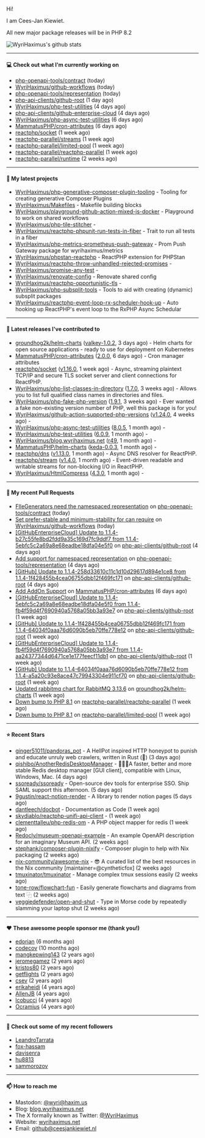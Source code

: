 Hi!

I am Cees-Jan Kiewiet.

All new major package releases will be in PHP 8.2

![WyriHaximus's github stats](https://github-readme-stats.vercel.app/api?username=WyriHaximus&show_icons=true)

---

#### 💻 Check out what I'm currently working on

- [php-openapi-tools/contract](https://github.com/php-openapi-tools/contract) (today)
- [WyriHaximus/github-workflows](https://github.com/WyriHaximus/github-workflows) (today)
- [php-openapi-tools/representation](https://github.com/php-openapi-tools/representation) (today)
- [php-api-clients/github-root](https://github.com/php-api-clients/github-root) (1 day ago)
- [WyriHaximus/php-test-utilities](https://github.com/WyriHaximus/php-test-utilities) (4 days ago)
- [php-api-clients/github-enterprise-cloud](https://github.com/php-api-clients/github-enterprise-cloud) (4 days ago)
- [WyriHaximus/php-async-test-utilities](https://github.com/WyriHaximus/php-async-test-utilities) (6 days ago)
- [MammatusPHP/cron-attributes](https://github.com/MammatusPHP/cron-attributes) (6 days ago)
- [reactphp/socket](https://github.com/reactphp/socket) (1 week ago)
- [reactphp-parallel/streams](https://github.com/reactphp-parallel/streams) (1 week ago)
- [reactphp-parallel/limited-pool](https://github.com/reactphp-parallel/limited-pool) (1 week ago)
- [reactphp-parallel/reactphp-parallel](https://github.com/reactphp-parallel/reactphp-parallel) (1 week ago)
- [reactphp-parallel/runtime](https://github.com/reactphp-parallel/runtime) (2 weeks ago)

---

#### 🌱 My latest projects

- [WyriHaximus/php-generative-composer-plugin-tooling](https://github.com/WyriHaximus/php-generative-composer-plugin-tooling) - Tooling for creating generative Composer Plugins
- [WyriHaximus/Makefiles](https://github.com/WyriHaximus/Makefiles) - Makefile building blocks
- [WyriHaximus/playground-github-action-mixed-js-docker](https://github.com/WyriHaximus/playground-github-action-mixed-js-docker) - Playground to work on shared workflows
- [WyriHaximus/php-tile-stitcher](https://github.com/WyriHaximus/php-tile-stitcher) - 
- [WyriHaximus/reactphp-phpunit-run-tests-in-fiber](https://github.com/WyriHaximus/reactphp-phpunit-run-tests-in-fiber) - Trait to run all tests in a fiber
- [WyriHaximus/php-metrics-prometheus-push-gateway](https://github.com/WyriHaximus/php-metrics-prometheus-push-gateway) - Prom Push Gateway package for wyrihaximus/metrics
- [WyriHaximus/phpstan-reactphp](https://github.com/WyriHaximus/phpstan-reactphp) - ReactPHP extension for PHPStan
- [WyriHaximus/reactphp-throw-unhandled-rejected-promises](https://github.com/WyriHaximus/reactphp-throw-unhandled-rejected-promises) - 
- [WyriHaximus/promise-any-test](https://github.com/WyriHaximus/promise-any-test) - 
- [WyriHaximus/renovate-config](https://github.com/WyriHaximus/renovate-config) - Renovate shared config
- [WyriHaximus/reactphp-opportunistic-tls](https://github.com/WyriHaximus/reactphp-opportunistic-tls) - 
- [WyriHaximus/php-subsplit-tools](https://github.com/WyriHaximus/php-subsplit-tools) - Tools to aid with creating (dynamic) subsplit packages
- [WyriHaximus/reactphp-event-loop-rx-scheduler-hook-up](https://github.com/WyriHaximus/reactphp-event-loop-rx-scheduler-hook-up) - Auto hooking up ReactPHP&#39;s event loop to the RxPHP Async Schedular

---

#### 🔭 Latest releases I've contributed to

- [groundhog2k/helm-charts](https://github.com/groundhog2k/helm-charts) ([valkey-1.0.2](https://github.com/groundhog2k/helm-charts/releases/tag/valkey-1.0.2), 3 days ago) - Helm charts for open source applications - ready to use for deployment on Kubernetes
- [MammatusPHP/cron-attributes](https://github.com/MammatusPHP/cron-attributes) ([2.0.0](https://github.com/MammatusPHP/cron-attributes/releases/tag/2.0.0), 6 days ago) - Cron manager attributes
- [reactphp/socket](https://github.com/reactphp/socket) ([v1.16.0](https://github.com/reactphp/socket/releases/tag/v1.16.0), 1 week ago) - Async, streaming plaintext TCP/IP and secure TLS socket server and client connections for ReactPHP.
- [WyriHaximus/php-list-classes-in-directory](https://github.com/WyriHaximus/php-list-classes-in-directory) ([1.7.0](https://github.com/WyriHaximus/php-list-classes-in-directory/releases/tag/1.7.0), 3 weeks ago) - Allows you to list full qualified class names in directories and files.
- [WyriHaximus/php-fake-php-version](https://github.com/WyriHaximus/php-fake-php-version) ([1.9.1](https://github.com/WyriHaximus/php-fake-php-version/releases/tag/1.9.1), 3 weeks ago) - Ever wanted a fake non-existing version number of PHP, well this package is for you!
- [WyriHaximus/github-action-supported-php-versions](https://github.com/WyriHaximus/github-action-supported-php-versions) ([v1.24.0](https://github.com/WyriHaximus/github-action-supported-php-versions/releases/tag/v1.24.0), 4 weeks ago) - 
- [WyriHaximus/php-async-test-utilities](https://github.com/WyriHaximus/php-async-test-utilities) ([8.0.5](https://github.com/WyriHaximus/php-async-test-utilities/releases/tag/8.0.5), 1 month ago) - 
- [WyriHaximus/php-test-utilities](https://github.com/WyriHaximus/php-test-utilities) ([6.0.9](https://github.com/WyriHaximus/php-test-utilities/releases/tag/6.0.9), 1 month ago) - 
- [WyriHaximus/blog.wyrihaximus.net](https://github.com/WyriHaximus/blog.wyrihaximus.net) ([r49](https://github.com/WyriHaximus/blog.wyrihaximus.net/releases/tag/r49), 1 month ago) - 
- [MammatusPHP/helm-charts](https://github.com/MammatusPHP/helm-charts) ([keda-0.0.3](https://github.com/MammatusPHP/helm-charts/releases/tag/keda-0.0.3), 1 month ago) - 
- [reactphp/dns](https://github.com/reactphp/dns) ([v1.13.0](https://github.com/reactphp/dns/releases/tag/v1.13.0), 1 month ago) - Async DNS resolver for ReactPHP.
- [reactphp/stream](https://github.com/reactphp/stream) ([v1.4.0](https://github.com/reactphp/stream/releases/tag/v1.4.0), 1 month ago) - Event-driven readable and writable streams for non-blocking I/O in ReactPHP.
- [WyriHaximus/HtmlCompress](https://github.com/WyriHaximus/HtmlCompress) ([4.3.0](https://github.com/WyriHaximus/HtmlCompress/releases/tag/4.3.0), 1 month ago) - 

---

#### 🔨 My recent Pull Requests

- [FIleGenerators need the namespaced representation](https://github.com/php-openapi-tools/contract/pull/1) on [php-openapi-tools/contract](https://github.com/php-openapi-tools/contract) (today)
- [Set prefer-stable and minimum-stability for can require](https://github.com/WyriHaximus/github-workflows/pull/36) on [WyriHaximus/github-workflows](https://github.com/WyriHaximus/github-workflows) (today)
- [[GitHubEnterpriseCloud] Update to 1.1.4-b27c55fe8bd2fdd9a35c169d7fc9ddf7 from 1.1.4-5ebfc5c2a69a8e68eadbe18dfa04e5f0](https://github.com/php-api-clients/github-root/pull/1244) on [php-api-clients/github-root](https://github.com/php-api-clients/github-root) (4 days ago)
- [Add support for namespaced representation](https://github.com/php-openapi-tools/representation/pull/1) on [php-openapi-tools/representation](https://github.com/php-openapi-tools/representation) (4 days ago)
- [[GitHub] Update to 1.1.4-258d33610c11c1d10d29617d894e1ce8 from 1.1.4-1f428455b4cea06755dbb12f469fc171](https://github.com/php-api-clients/github-root/pull/1243) on [php-api-clients/github-root](https://github.com/php-api-clients/github-root) (4 days ago)
- [Add AddOn Support](https://github.com/MammatusPHP/cron-attributes/pull/4) on [MammatusPHP/cron-attributes](https://github.com/MammatusPHP/cron-attributes) (6 days ago)
- [[GitHubEnterpriseCloud] Update to 1.1.4-5ebfc5c2a69a8e68eadbe18dfa04e5f0 from 1.1.4-fb4f59d4f7690940a5768a05bb3a93e7](https://github.com/php-api-clients/github-root/pull/1242) on [php-api-clients/github-root](https://github.com/php-api-clients/github-root) (1 week ago)
- [[GitHub] Update to 1.1.4-1f428455b4cea06755dbb12f469fc171 from 1.1.4-64034f0aaa76d6090b5eb70ffe778e12](https://github.com/php-api-clients/github-root/pull/1241) on [php-api-clients/github-root](https://github.com/php-api-clients/github-root) (1 week ago)
- [[GitHubEnterpriseCloud] Update to 1.1.4-fb4f59d4f7690940a5768a05bb3a93e7 from 1.1.4-aa24377344d6471ce1e177feecf11db1](https://github.com/php-api-clients/github-root/pull/1240) on [php-api-clients/github-root](https://github.com/php-api-clients/github-root) (1 week ago)
- [[GitHub] Update to 1.1.4-64034f0aaa76d6090b5eb70ffe778e12 from 1.1.4-a5a20c93e8ace47c79943304e911cf70](https://github.com/php-api-clients/github-root/pull/1239) on [php-api-clients/github-root](https://github.com/php-api-clients/github-root) (1 week ago)
- [Updated rabbitmq chart for RabbitMQ 3.13.6](https://github.com/groundhog2k/helm-charts/pull/1379) on [groundhog2k/helm-charts](https://github.com/groundhog2k/helm-charts) (1 week ago)
- [Down bump to PHP 8.1](https://github.com/reactphp-parallel/reactphp-parallel/pull/54) on [reactphp-parallel/reactphp-parallel](https://github.com/reactphp-parallel/reactphp-parallel) (1 week ago)
- [Down bump to PHP 8.1](https://github.com/reactphp-parallel/limited-pool/pull/54) on [reactphp-parallel/limited-pool](https://github.com/reactphp-parallel/limited-pool) (1 week ago)

---

#### ⭐ Recent Stars

- [ginger51011/pandoras_pot](https://github.com/ginger51011/pandoras_pot) - A HellPot inspired HTTP honeypot to punish and educate unruly web crawlers, written in Rust (🚀) (3 days ago)
- [qishibo/AnotherRedisDesktopManager](https://github.com/qishibo/AnotherRedisDesktopManager) - 🚀🚀🚀A faster, better and more stable Redis desktop manager [GUI client], compatible with Linux, Windows, Mac. (4 days ago)
- [ssoready/ssoready](https://github.com/ssoready/ssoready) - Open-source dev tools for enterprise SSO. Ship SAML support this afternoon. (5 days ago)
- [9gustin/react-notion-render](https://github.com/9gustin/react-notion-render) - A library to render notion pages (5 days ago)
- [dantleech/docbot](https://github.com/dantleech/docbot) - Documentation as Code (1 week ago)
- [skydiablo/reactphp-unifi-api-client](https://github.com/skydiablo/reactphp-unifi-api-client) -  (1 week ago)
- [clementtalleu/php-redis-om](https://github.com/clementtalleu/php-redis-om) - A PHP object mapper for redis (1 week ago)
- [Redocly/museum-openapi-example](https://github.com/Redocly/museum-openapi-example) - An example OpenAPI description for an imaginary Museum API.  (2 weeks ago)
- [stephank/composer-plugin-nixify](https://github.com/stephank/composer-plugin-nixify) - Composer plugin to help with Nix packaging (2 weeks ago)
- [nix-community/awesome-nix](https://github.com/nix-community/awesome-nix) - 😎 A curated list of the best resources in the Nix community [maintainer=@cyntheticfox] (2 weeks ago)
- [tmuxinator/tmuxinator](https://github.com/tmuxinator/tmuxinator) - Manage complex tmux sessions easily (2 weeks ago)
- [tone-row/flowchart-fun](https://github.com/tone-row/flowchart-fun) - Easily generate flowcharts and diagrams from text ⿻ (2 weeks ago)
- [veggiedefender/open-and-shut](https://github.com/veggiedefender/open-and-shut) - Type in Morse code by repeatedly slamming your laptop shut (2 weeks ago)

---

#### ❤️ These awesome people sponsor me (thank you!)

- [edorian](https://github.com/edorian) (6 months ago)
- [codecov](https://github.com/codecov) (10 months ago)
- [mangkepwing143](https://github.com/mangkepwing143) (2 years ago)
- [jeromegamez](https://github.com/jeromegamez) (2 years ago)
- [kristos80](https://github.com/kristos80) (2 years ago)
- [getflights](https://github.com/getflights) (2 years ago)
- [csev](https://github.com/csev) (2 years ago)
- [erikaheidi](https://github.com/erikaheidi) (4 years ago)
- [AllenJB](https://github.com/AllenJB) (4 years ago)
- [lcobucci](https://github.com/lcobucci) (4 years ago)
- [Ocramius](https://github.com/Ocramius) (4 years ago)

---

#### 👯 Check out some of my recent followers

- [LeandroTarrata](https://github.com/LeandroTarrata)
- [fox-hassam](https://github.com/fox-hassam)
- [davisenra](https://github.com/davisenra)
- [hu8813](https://github.com/hu8813)
- [sammorozov](https://github.com/sammorozov)

---

#### 📫 How to reach me

- Mastodon: [@wyri@haxim.us](https://toot-toot.wyrihaxim.us/@wyri)
- Blog: [blog.wyrihaximus.net](https://blog.wyrihaximus.net/)
- The X formally known as Twitter: [@WyriHaximus](https://twitter.com/WyriHaximus)
- Website: [wyrihaximus.net](https://wyrihaximus.net/)
- Email: [github@ceesjankiewiet.nl](mailto:github@ceesjankiewiet.nl)
